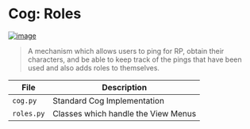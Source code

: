 # Cog: Roles

[![image](https://img.shields.io/discord/719343092963999804?color=%237289DA&label=Parallel%20Yonder&logo=discord&logoColor=white)](https://discord.gg/CENcTvnarE)

> A mechanism which allows users to ping for RP, obtain their characters, and be able to keep track of the pings that have been used and also adds roles to themselves.

|     File     |              Description              |
|--------------|---------------------------------------|
| `cog.py`     | Standard Cog Implementation           |
| `roles.py`   | Classes which handle the View Menus   |
